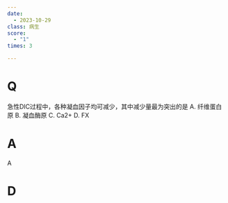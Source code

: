 ```yaml
---
date:
  - 2023-10-29
class: 病生
score:
  - "1"
times: 3

---
```



# Q
急性DIC过程中，各种凝血因子均可减少，其中减少量最为突出的是
A. 纤维蛋白原
B. 凝血酶原
C. Ca2+
D. FX


# A
A





# D